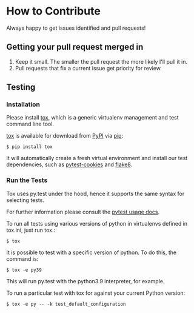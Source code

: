 # How to Contribute

Always happy to get issues identified and pull requests!

## Getting your pull request merged in

1.  Keep it small. The smaller the pull request the more likely I\'ll pull it in.
2.  Pull requests that fix a current issue get priority for review.

## Testing

### Installation

Please install [tox](https://tox.readthedocs.io/en/latest/), which is a generic virtualenv management and test command line tool.

[tox](https://tox.readthedocs.io/en/latest/) is available for download from [PyPI](https://pypi.python.org/pypi) via [pip](https://pypi.python.org/pypi/pip/):

    $ pip install tox

It will automatically create a fresh virtual environment and install our test dependencies,
such as [pytest-cookies](https://pypi.python.org/pypi/pytest-cookies/) and [flake8](https://pypi.python.org/pypi/flake8/).

### Run the Tests

Tox uses py.test under the hood, hence it supports the same syntax for selecting tests.

For further information please consult the [pytest usage docs](https://pytest.org/latest/usage.html#specifying-tests-selecting-tests).

To run all tests using various versions of python in virtualenvs defined in tox.ini, just run tox.:

    $ tox

It is possible to test with a specific version of python. To do this, the command
is:

    $ tox -e py39

This will run py.test with the python3.9 interpreter, for example.

To run a particular test with tox for against your current Python version:

    $ tox -e py -- -k test_default_configuration
